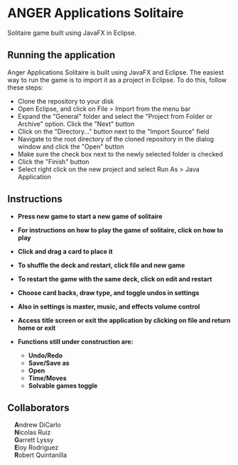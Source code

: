 # ANGER Applications Solitaire

Solitaire game built using JavaFX in Eclipse.

## Running the application

Anger Applications Solitaire is built using JavaFX and Eclipse. The easiest way to run the game is to import it as a project in Eclipse. To do this, follow these steps:

+ Clone the repository to your disk
+ Open Eclipse, and click on File > Import from the menu bar
+ Expand the "General" folder and select the "Project from Folder or Archive" option. Click the "Next" button
+ Click on the "Directory..." button next to the "Import Source" field
+ Navigate to the root directory of the cloned repository in the dialog window and click the "Open" button
+ Make sure the check box next to the newly selected folder is checked
+ Click the "Finish" button
+ Select right click on the new project and select Run As > Java Application

## Instructions  

+ **Press new game to start a new game of solitaire**  

+ **For instructions on how to play the game of solitaire, click on how to play**  

+ **Click and drag a card to place it**  

+ **To shuffle the deck and restart, click file and new game**  

+ **To restart the game with the same deck, click on edit and restart**  

+ **Choose card backs, draw type, and toggle undos in settings**  

+ **Also in settings is master, music, and effects volume control**  

+ **Access title screen or exit the application by clicking on file and return home or exit**

+ **Functions still under construction are:**  
  + **Undo/Redo**  
  + **Save/Save as**  
  + **Open**  
  + **Time/Moves**
  + **Solvable games toggle**

## Collaborators  

&nbsp;&nbsp;&nbsp;&nbsp;**A**ndrew DiCarlo  
&nbsp;&nbsp;&nbsp;&nbsp;**N**icolas Ruiz  
&nbsp;&nbsp;&nbsp;&nbsp;**G**arrett Lyssy  
&nbsp;&nbsp;&nbsp;&nbsp;**E**loy Rodriguez  
&nbsp;&nbsp;&nbsp;&nbsp;**R**obert Quintanilla  
